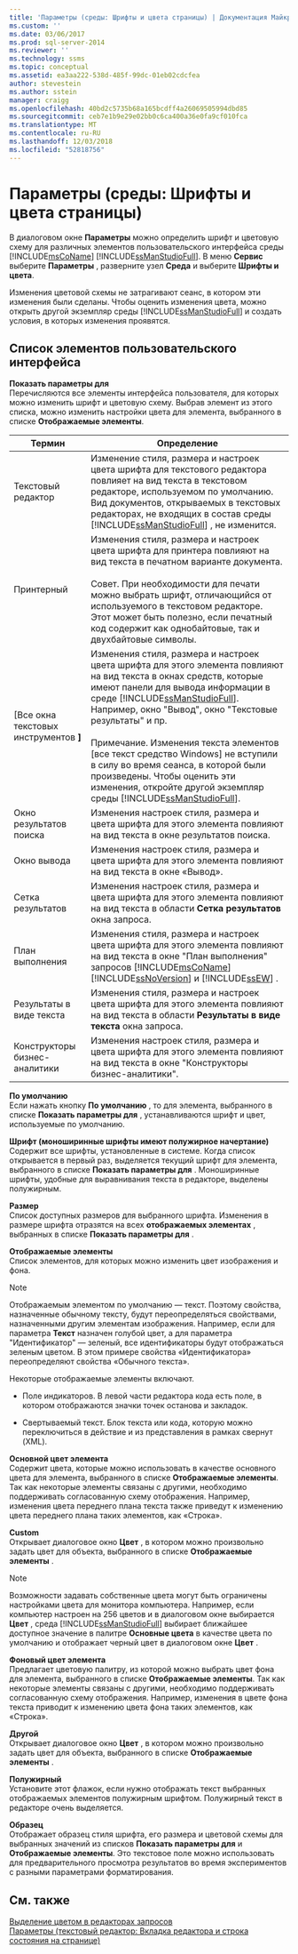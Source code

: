 ```yaml
---
title: 'Параметры (среды: Шрифты и цвета страницы) | Документация Майкрософт'
ms.custom: ''
ms.date: 03/06/2017
ms.prod: sql-server-2014
ms.reviewer: ''
ms.technology: ssms
ms.topic: conceptual
ms.assetid: ea3aa222-538d-485f-99dc-01eb02cdcfea
author: stevestein
ms.author: sstein
manager: craigg
ms.openlocfilehash: 40bd2c5735b68a165bcdff4a26069505994dbd85
ms.sourcegitcommit: ceb7e1b9e29e02bb0c6ca400a36e0fa9cf010fca
ms.translationtype: MT
ms.contentlocale: ru-RU
ms.lasthandoff: 12/03/2018
ms.locfileid: "52818756"
---
```

# <a name="options-environment-fonts-and-colors-page"></a>Параметры (среды: Шрифты и цвета страницы)
  В диалоговом окне **Параметры** можно определить шрифт и цветовую схему для различных элементов пользовательского интерфейса среды [!INCLUDE[msCoName](../../includes/msconame-md.md)] [!INCLUDE[ssManStudioFull](../../includes/ssmanstudiofull-md.md)]. В меню **Сервис** выберите **Параметры** , разверните узел **Среда** и выберите **Шрифты и цвета**.  
  
 Изменения цветовой схемы не затрагивают сеанс, в котором эти изменения были сделаны. Чтобы оценить изменения цвета, можно открыть другой экземпляр среды [!INCLUDE[ssManStudioFull](../../includes/ssmanstudiofull-md.md)] и создать условия, в которых изменения проявятся.  
  
## <a name="uielement-list"></a>Список элементов пользовательского интерфейса  
 **Показать параметры для**  
 Перечисляются все элементы интерфейса пользователя, для которых можно изменить шрифт и цветовую схему. Выбрав элемент из этого списка, можно изменить настройки цвета для элемента, выбранного в списке **Отображаемые элементы**.  
  
|Термин|Определение|  
|----------|----------------|  
|Текстовый редактор|Изменение стиля, размера и настроек цвета шрифта для текстового редактора повлияет на вид текста в текстовом редакторе, используемом по умолчанию. Вид документов, открываемых в текстовых редакторах, не входящих в состав среды [!INCLUDE[ssManStudioFull](../../includes/ssmanstudiofull-md.md)] , не изменится.|  
|Принтерный|Изменения стиля, размера и настроек цвета шрифта для принтера повлияют на вид текста в печатном варианте документа.<br /><br /> Совет. При необходимости для печати можно выбрать шрифт, отличающийся от используемого в текстовом редакторе. Этот может быть полезно, если печатный код содержит как однобайтовые, так и двухбайтовые символы.|  
|[Все окна текстовых инструментов **]**|Изменения стиля, размера и настроек цвета шрифта для этого элемента повлияют на вид текста в окнах средств, которые имеют панели для вывода информации в среде [!INCLUDE[ssManStudioFull](../../includes/ssmanstudiofull-md.md)]. Например, окно "Вывод", окно "Текстовые результаты" и пр.<br /><br /> Примечание. Изменения текста элементов [все текст средство Windows] не вступили в силу во время сеанса, в которой были произведены. Чтобы оценить эти изменения, откройте другой экземпляр среды [!INCLUDE[ssManStudioFull](../../includes/ssmanstudiofull-md.md)].|  
|Окно результатов поиска|Изменения настроек стиля, размера и цвета шрифта для этого элемента повлияют на вид текста в окне результатов поиска.|  
|Окно вывода|Изменения настроек стиля, размера и цвета шрифта для этого элемента повлияют на вид текста в окне «Вывод».|  
|Сетка результатов|Изменения настроек стиля, размера и цвета шрифта для этого элемента повлияют на вид текста в области **Сетка результатов** окна запроса.|  
|План выполнения|Изменения стиля, размера и настроек цвета шрифта для этого элемента повлияют на вид текста в окне "План выполнения" запросов [!INCLUDE[msCoName](../../includes/msconame-md.md)] [!INCLUDE[ssNoVersion](../../includes/ssnoversion-md.md)] и [!INCLUDE[ssEW](../../includes/ssew-md.md)] .|  
|Результаты в виде текста|Изменения стиля, размера и настроек цвета шрифта для этого элемента повлияют на вид текста в области **Результаты в виде текста** окна запроса.|  
|Конструкторы бизнес-аналитики|Изменения настроек стиля, размера и цвета шрифта для этого элемента повлияют на вид текста в окне "Конструкторы бизнес-аналитики".|  
  
 **По умолчанию**  
 Если нажать кнопку **По умолчанию** , то для элемента, выбранного в списке **Показать параметры для** , устанавливаются шрифт и цвет, используемые по умолчанию.  
  
 **Шрифт (моноширинные шрифты имеют полужирное начертание)**  
 Содержит все шрифты, установленные в системе. Когда список открывается в первый раз, выделяется текущий шрифт для элемента, выбранного в списке **Показать параметры для** . Моноширинные шрифты, удобные для выравнивания текста в редакторе, выделены полужирным.  
  
 **Размер**  
 Список доступных размеров для выбранного шрифта. Изменения в размере шрифта отразятся на всех **отображаемых элементах** , выбранных в списке **Показать параметры для** .  
  
 **Отображаемые элементы**  
 Список элементов, для которых можно изменить цвет изображения и фона.  
  
> [!NOTE]  
>  Отображаемым элементом по умолчанию — текст. Поэтому свойства, назначенные обычному тексту, будут переопределяться свойствами, назначенными другим элементам изображения. Например, если для параметра **Текст** назначен голубой цвет, а для параметра "Идентификатор" — зеленый, все идентификаторы будут отображаться зеленым цветом. В этом примере свойства «Идентификатора» переопределяют свойства «Обычного текста».  
  
 Некоторые отображаемые элементы включают.  
  
-   Поле индикаторов. В левой части редактора кода есть поле, в котором отображаются значки точек останова и закладок.  
  
-   Свертываемый текст. Блок текста или кода, которую можно переключиться в действие и из представления в рамках свернут (XML).  
  
 **Основной цвет элемента**  
 Содержит цвета, которые можно использовать в качестве основного цвета для элемента, выбранного в списке **Отображаемые элементы**. Так как некоторые элементы связаны с другими, необходимо поддерживать согласованную схему отображения. Например, изменения цвета переднего плана текста также приведут к изменению цвета переднего плана таких элементов, как «Строка».  
  
 **Custom**  
 Открывает диалоговое окно **Цвет** , в котором можно произвольно задать цвет для объекта, выбранного в списке **Отображаемые элементы** .  
  
> [!NOTE]  
>  Возможности задавать собственные цвета могут быть ограничены настройками цвета для монитора компьютера. Например, если компьютер настроен на 256 цветов и в диалоговом окне выбирается **Цвет** , среда [!INCLUDE[ssManStudioFull](../../includes/ssmanstudiofull-md.md)] выбирает ближайшее доступное значение в палитре **Основные цвета** в качестве цвета по умолчанию и отображает черный цвет в диалоговом окне **Цвет** .  
  
 **Фоновый цвет элемента**  
 Предлагает цветовую палитру, из которой можно выбрать цвет фона для элемента, выбранного в списке **Отображаемые элементы**. Так как некоторые элементы связаны с другими, необходимо поддерживать согласованную схему отображения. Например, изменения в цвете фона текста приводит к изменению цвета фона таких элементов, как «Строка».  
  
 **Другой**  
 Открывает диалоговое окно **Цвет** , в котором можно произвольно задать цвет для объекта, выбранного в списке **Отображаемые элементы** .  
  
 **Полужирный**  
 Установите этот флажок, если нужно отображать текст выбранных отображаемых элементов полужирным шрифтом. Полужирный текст в редакторе очень выделяется.  
  
 **Образец**  
 Отображает образец стиля шрифта, его размера и цветовой схемы для выбранных значений из списков **Показать параметры для** и **Отображаемые элементы**. Это текстовое поле можно использовать для предварительного просмотра результатов во время экспериментов с разными параметрами форматирования.  
  
## <a name="see-also"></a>См. также  
 [Выделение цветом в редакторах запросов](../../relational-databases/scripting/color-coding-in-query-editors.md)   
 [Параметры &#40;текстовый редактор: Вкладка редактора и строка состояния на странице&#41;](../../database-engine/options-text-editor-editor-tab-and-status-bar-page.md)  
  
  
